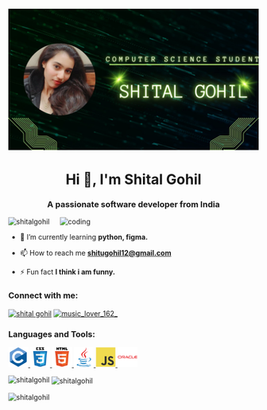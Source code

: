 ![logo](https://github.com/shitalgohil/shitalgohil/blob/main/github_banner.jpg)
<h1 align="center">Hi 👋, I'm Shital Gohil</h1>
<h3 align="center">A passionate software developer from India</h3>

<img align="right" alt="coding" width="400" src="https://devforum-uploads.s3.dualstack.us-east-2.amazonaws.com/uploads/original/4X/2/7/4/274d40f45b3f56a908c194f494eec2319ca3063b.gif">

<p align="left"> <img src="https://komarev.com/ghpvc/?username=shitalgohil&label=Profile%20views&color=0e75b6&style=flat" alt="shitalgohil" /> </p>
 
- 🌱 I’m currently learning **python, figma.**

- 📫 How to reach me **shitugohil12@gmail.com**

- ⚡ Fun fact **I think i am funny.**

<h3 align="left">Connect with me:</h3>
<p align="left">
<a href="https://linkedin.com/in/shital gohil" target="blank"><img align="center" src="https://raw.githubusercontent.com/rahuldkjain/github-profile-readme-generator/master/src/images/icons/Social/linked-in-alt.svg" alt="shital gohil" height="30" width="40" /></a>
<a href="https://instagram.com/music_lover_162_" target="blank"><img align="center" src="https://raw.githubusercontent.com/rahuldkjain/github-profile-readme-generator/master/src/images/icons/Social/instagram.svg" alt="music_lover_162_" height="30" width="40" /></a>
</p>

<h3 align="left">Languages and Tools:</h3>
<p align="left"> <a href="https://www.cprogramming.com/" target="_blank" rel="noreferrer"> <img src="https://raw.githubusercontent.com/devicons/devicon/master/icons/c/c-original.svg" alt="c" width="40" height="40"/> </a> <a href="https://www.w3schools.com/css/" target="_blank" rel="noreferrer"> <img src="https://raw.githubusercontent.com/devicons/devicon/master/icons/css3/css3-original-wordmark.svg" alt="css3" width="40" height="40"/> </a> <a href="https://www.w3.org/html/" target="_blank" rel="noreferrer"> <img src="https://raw.githubusercontent.com/devicons/devicon/master/icons/html5/html5-original-wordmark.svg" alt="html5" width="40" height="40"/> </a> <a href="https://www.java.com" target="_blank" rel="noreferrer"> <img src="https://raw.githubusercontent.com/devicons/devicon/master/icons/java/java-original.svg" alt="java" width="40" height="40"/> </a> <a href="https://developer.mozilla.org/en-US/docs/Web/JavaScript" target="_blank" rel="noreferrer"> <img src="https://raw.githubusercontent.com/devicons/devicon/master/icons/javascript/javascript-original.svg" alt="javascript" width="40" height="40"/> </a> <a href="https://www.oracle.com/" target="_blank" rel="noreferrer"> <img src="https://raw.githubusercontent.com/devicons/devicon/master/icons/oracle/oracle-original.svg" alt="oracle" width="40" height="40"/> </a> </p>

<p><img align="left" src="https://github-readme-stats.vercel.app/api/top-langs?username=shitalgohil&show_icons=true&locale=en&layout=compact" alt="shitalgohil" /></p>

<p>&nbsp;<img align="center" src="https://github-readme-stats.vercel.app/api?username=shitalgohil&show_icons=true&locale=en" alt="shitalgohil" /></p>

<p><img align="center" src="https://github-readme-streak-stats.herokuapp.com/?user=shitalgohil&" alt="shitalgohil" /></p>
